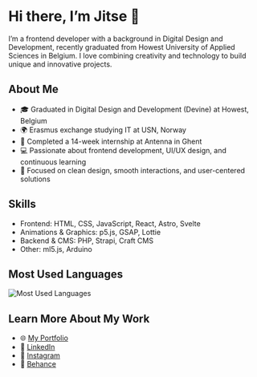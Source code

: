 # Hi there, I’m Jitse 👋

I’m a frontend developer with a background in Digital Design and Development, recently graduated from Howest University of Applied Sciences in Belgium. I love combining creativity and technology to build unique and innovative projects.

## About Me

- 🎓 Graduated in Digital Design and Development (Devine) at Howest, Belgium  
- 🌍 Erasmus exchange studying IT at USN, Norway  
- 💼 Completed a 14-week internship at Antenna in Ghent  
- 💻 Passionate about frontend development, UI/UX design, and continuous learning  
- 🎨 Focused on clean design, smooth interactions, and user-centered solutions

## Skills

- Frontend: HTML, CSS, JavaScript, React, Astro, Svelte  
- Animations & Graphics: p5.js, GSAP, Lottie  
- Backend & CMS: PHP, Strapi, Craft CMS  
- Other: ml5.js, Arduino

## Most Used Languages

![Most Used Languages](https://github-readme-stats.vercel.app/api/top-langs/?username=jitseD&layout=compact&theme=dark)

## Learn More About My Work

- 🌐 [My Portfolio](https://jitsedekeyser.be)  
- 🔗 [LinkedIn](https://www.linkedin.com/in/jitsedekeyser)
- 🔗 [Instagram](https://www.instagram.com/dekeyser_designs/)
- 🔗 [Behance](https://www.behance.net/jitsedekeyser)

<!--
**jitseD/jitseD** is a ✨ _special_ ✨ repository because its `README.md` (this file) appears on your GitHub profile.

Here are some ideas to get you started:

- 🔭 I’m currently working on ...
- 🌱 I’m currently learning ...
- 👯 I’m looking to collaborate on ...
- 🤔 I’m looking for help with ...
- 💬 Ask me about ...
- 📫 How to reach me: ...
- 😄 Pronouns: ...
- ⚡ Fun fact: ...
-->
